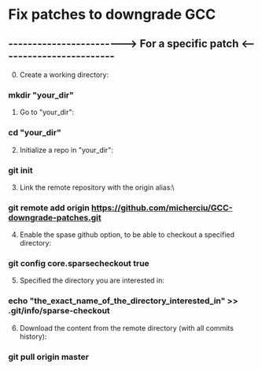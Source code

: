 # Fix patches to downgrade GCC
## ------------------------> For a specific patch <------------------------

0. Create a working directory:  
### mkdir "your_dir"

1. Go to "your_dir":  
### cd "your_dir"

2. Initialize a repo in "your_dir":  
### git init

3. Link the remote repository with the origin alias:\
### git remote add origin https://github.com/micherciu/GCC-downgrade-patches.git

4. Enable the spase github option, to be able to checkout a specified directory:  
### git config core.sparsecheckout true

5. Specified the directory you are interested in:  
### echo "the_exact_name_of_the_directory_interested_in" >> .git/info/sparse-checkout

6. Download the content from the remote directory (with all commits history):  
### git pull origin master